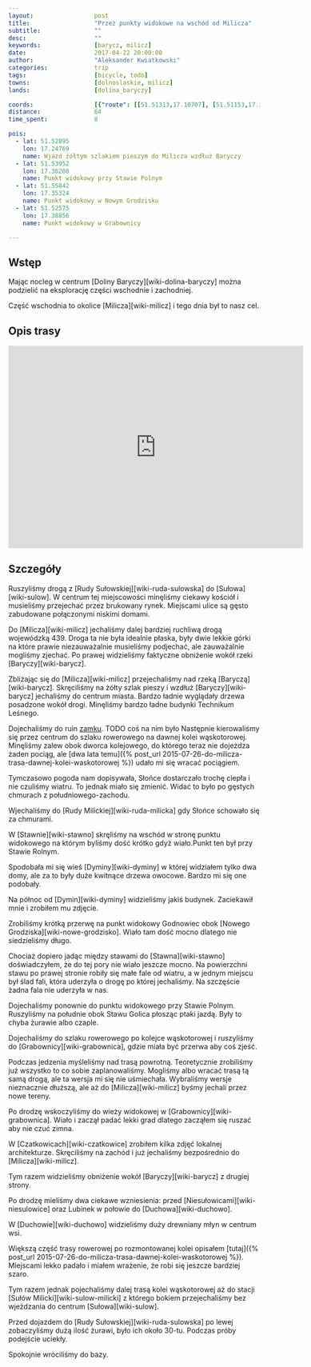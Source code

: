 ```yaml
---
layout:                 post
title:                  "Przez punkty widokowe na wschód od Milicza"
subtitle:               ""
desc:                   ""
keywords:               [barycz, milicz]
date:                   2017-04-22 20:00:00
author:                 "Aleksander Kwiatkowski"
categories:             trip
tags:                   [bicycle, todo]
towns:                  [dolnoslaskie, milicz]
lands:                  [dolina_baryczy]

coords:                 [{"route": [[51.51313,17.10707], [51.51153,17.11291], [51.51367,17.12286], [51.50846,17.13896], [51.50304,17.16801], [51.49914,17.16750], [51.50499,17.19728], [51.51479,17.21565], [51.53022,17.23659], [51.52822,17.25732], [51.52980,17.26101], [51.53054,17.27302], [51.52814,17.27792], [51.52659,17.29285], [51.53198,17.30624], [51.53233,17.31431], [51.52822,17.33023], [51.52985,17.33894], [51.53759,17.34538], [51.53933,17.36349], [51.55144,17.36748], [51.55230,17.36031], [51.55841,17.35752], [51.55870,17.35362], [51.55830,17.35757], [51.55064,17.35637], [51.53762,17.34568], [51.53935,17.36353], [51.53249,17.36263], [51.53206,17.37581], [51.52512,17.38581], [51.52552,17.38834], [51.52451,17.38392], [51.51238,17.38435], [51.51356,17.35504], [51.51599,17.34182], [51.51823,17.34010], [51.51783,17.32010], [51.52472,17.30688], [51.52699,17.29440], [51.52640,17.29242], [51.52320,17.29294], [51.51853,17.27088], [51.50966,17.26865], [51.50047,17.25800], [51.49075,17.24487], [51.48594,17.23680], [51.48329,17.23672], [51.47677,17.21659], [51.48003,17.20166], [51.48762,17.18822], [51.48519,17.17677], [51.48922,17.16428], [51.49446,17.16569], [51.49443,17.15659], [51.50392,17.16217]], "type": "bicycle"}]
distance:               64
time_spent:             8

pois:
  - lat: 51.52895
    lon: 17.24769
    name: Wjazd żółtym szlakiem pieszym do Milicza wzdłuż Baryczy
  - lat: 51.53952
    lon: 17.36208
    name: Punkt widokowy przy Stawie Polnym
  - lat: 51.55842
    lon: 17.35324
    name: Punkt widokowy w Nowym Grodzisku
  - lat: 51.52575
    lon: 17.38856
    name: Punkt widokowy w Grabownicy

---
```


Wstęp
-----

Mając nocleg w centrum [Doliny Baryczy][wiki-dolina-baryczy] można
podzielić na eksplorację części wschodnie i zachodniej.

Część wschodnia to okolice [Milicza][wiki-milicz] i tego dnia był to nasz cel.

Opis trasy
----------

<iframe height='405' width='590' frameborder='0' allowtransparency='true' scrolling='no' src='https://www.strava.com/activities/953297598/embed/8f28fd04ac1a08898de92e8bb9828231e351e826'></iframe>

Szczegóły
---------

Ruszyliśmy drogą z [Rudy Sułowskiej][wiki-ruda-sulowska] do
[Sułowa][wiki-sulow]. W centrum tej miejscowości minęliśmy ciekawy kościół
i musieliśmy przejechać przez brukowany rynek.
Miejscami ulice są gęsto zabudowane połączonymi niskimi domami.

Do [Milicza][wiki-milicz] jechaliśmy dalej bardziej ruchliwą drogą wojewódzką 439.
Droga ta nie była idealnie płaska, były dwie lekkie górki na które prawie
niezauważalnie musieliśmy podjechać, ale zauważalnie mogliśmy zjechać.
Po prawej widzieliśmy faktyczne obniżenie wokół rzeki [Baryczy][wiki-barycz].

Zbliżając się do [Milicza][wiki-milicz] przejechaliśmy nad rzeką
[Baryczą][wiki-barycz]. Skręciliśmy na żółty szlak pieszy i wzdłuż
[Baryczy][wiki-barycz] jechaliśmy do centrum miasta.
Bardzo ładnie wyglądały drzewa posadzone wokół drogi.
Minęliśmy bardzo ładne budynki Technikum Leśnego.

[wiki-zamek-milicz]: https://pl.wikipedia.org/wiki/Zamek_w_Miliczu

Dojechaliśmy do ruin [zamku][wiki-zamek-milicz]. TODO coś na nim było
Następnie kierowaliśmy się przez centrum do szlaku rowerowego na dawnej
kolei wąskotorowej. Minęliśmy zalew obok dworca kolejowego, do którego
teraz nie dojeżdza żaden pociąg, ale
[dwa lata temu]({% post_url 2015-07-26-do-milicza-trasa-dawnej-kolei-waskotorowej %})
udało mi się wracać pociągiem.

Tymczasowo pogoda nam dopisywała, Słońce dostarczało trochę ciepła i nie
czuliśmy wiatru. To jednak miało się zmienić. Widać to było po gęstych chmurach
z południowego-zachodu.

Wjechaliśmy do [Rudy Milickiej][wiki-ruda-milicka] gdy Słońce schowało się
za chmurami.

W [Stawnie][wiki-stawno] skręliśmy na wschód w stronę punktu widokowego
na którym byliśmy dość krótko gdyż wiało.Punkt ten był przy Stawie
Rolnym.

Spodobała mi się wieś [Dyminy][wiki-dyminy] w której widziałem tylko dwa domy,
ale za to były duże kwitnące drzewa owocowe. Bardzo mi się one podobały.

Na północ od [Dymin][wiki-dyminy] widzieliśmy jakiś budynek. Zaciekawił mnie i
zrobiłem mu zdjęcie.

Zrobiliśmy krótką przerwę na punkt widokowy Godnowiec
obok [Nowego Grodziska][wiki-nowe-grodzisko].
Wiało tam dość mocno dlatego nie siedzieliśmy długo.

Chociaż dopiero jadąc między stawami do [Stawna][wiki-stawno] doświadczyłem,
że do tej pory nie wiało jeszcze mocno. Na powierzchni stawu po prawej stronie
robiły się małe fale od wiatru, a w jednym miejscu był ślad fali, która uderzyła
o drogę po której jechaliśmy. Na szczęście żadna fala nie uderzyła w nas.

Dojechaliśmy ponownie do punktu widokowego przy Stawie Polnym.
Ruszyliśmy na południe obok Stawu Golica płosząc ptaki jazdą. Były
to chyba żurawie albo czaple.

Dojechaliśmy do szlaku rowerowego po kolejce wąskotorowej i ruszyliśmy do
[Grabownicy][wiki-grabownica], gdzie miała być przerwa aby coś zjeść.

Podczas jedzenia myśleliśmy nad trasą powrotną. Teoretycznie zrobiliśmy już
wszystko to co sobie zaplanowaliśmy. Mogliśmy albo wracać trasą tą samą drogą,
ale ta wersja mi się nie uśmiechała. Wybraliśmy wersje nieznacznie dłuższą, ale
aż do [Milicza][wiki-milicz] byśmy jechali przez nowe tereny.

Po drodzę wskoczyliśmy do wieży widokowej w [Grabownicy][wiki-grabownica].
Wiało i zaczął padać lekki grad dlatego zacząłem się ruszać aby nie czuć zimna.

W [Czatkowicach][wiki-czatkowice] zrobiłem kilka zdjęć lokalnej architekturze.
Skręciliśmy na zachód i już jechaliśmy bezpośrednio do [Milicza][wiki-milicz].

Tym razem widzieliśmy obniżenie wokół [Baryczy][wiki-barycz] z drugiej strony.

Po drodzę mieliśmy dwa ciekawe wzniesienia: przed
[Niesułowicami][wiki-niesulowice] oraz Lubinek w połowie do [Duchowa][wiki-duchowo].

W [Duchowie][wiki-duchowo] widzieliśmy duży drewniany młyn w centrum wsi.

Większą część trasy rowerowej po rozmontowanej kolei
opisałem [tutaj]({% post_url 2015-07-26-do-milicza-trasa-dawnej-kolei-waskotorowej %}).
Miejscami lekko padało i miałem wrażenie, że robi się jeszcze bardziej
szaro.

Tym razem jednak pojechaliśmy dalej trasą kolei wąskotorowej aż do stacji
[Sułów Milicki][wiki-sulow-milicki] z którego bokiem przejechaliśmy
bez wjeżdzania do centrum [Sułowa][wiki-sulow].

Przed dojazdem do [Rudy Sułowskiej][wiki-ruda-sulowska] po lewej zobaczyliśmy
dużą ilość żurawi, było ich około 30-tu. Podczas próby podejście uciekły.

Spokojnie wróciliśmy do bazy.
